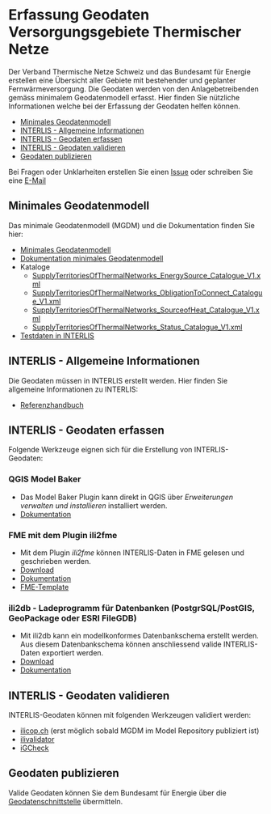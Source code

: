 # Erfassung Geodaten Versorgungsgebiete Thermischer Netze
Der Verband Thermische Netze Schweiz und das Bundesamt für Energie erstellen eine Übersicht aller Gebiete mit bestehender und geplanter Fernwärmeversorgung. Die Geodaten werden von den Anlagebetreibenden gemäss minimalem Geodatenmodell erfasst. Hier finden Sie nützliche Informationen welche bei der Erfassung der Geodaten helfen können.

* [Minimales Geodatenmodell](https://github.com/SFOE/ErfassungVersorgungsgebieteThermischerNetze/tree/main#minimales-geodatenmodell)
* [INTERLIS - Allgemeine Informationen](https://github.com/SFOE/ErfassungVersorgungsgebieteThermischerNetze/tree/main#interlis---allgemeine-informationen)
* [INTERLIS - Geodaten erfassen](https://github.com/SFOE/ErfassungVersorgungsgebieteThermischerNetze/tree/main#interlis---geodaten-erfassen)
* [INTERLIS - Geodaten validieren](https://github.com/SFOE/ErfassungVersorgungsgebieteThermischerNetze/tree/main#interlis---geodaten-validieren)
* [Geodaten publizieren](https://github.com/SFOE/ErfassungVersorgungsgebieteThermischerNetze/tree/main#geodaten-publizieren)

Bei Fragen oder Unklarheiten erstellen Sie einen [Issue](https://github.com/SFOE/ErfassungVersorgungsgebieteThermischerNetze/issues) oder schreiben Sie eine [E-Mail](mailto:geoinformation@bfe.admin.ch)



## Minimales Geodatenmodell
Das minimale Geodatenmodell (MGDM) und die Dokumentation finden Sie hier:
* [Minimales Geodatenmodell](https://models.geo.admin.ch/BFE/SupplyTerritoriesOfThermalNetworks_V1.ili)
* [Dokumentation minimales Geodatenmodell](https://www.bfe.admin.ch/bfe/de/home/versorgung/statistik-und-geodaten/geoinformation/geodaten/thermische-netze/versorgungsgebiete-thermischer-netze.html)
* Kataloge
  * [SupplyTerritoriesOfThermalNetworks_EnergySource_Catalogue_V1.xml](https://models.geo.admin.ch/BFE/SupplyTerritoriesOfThermalNetworks_EnergySource_Catalogue_V1.xml)
  * [SupplyTerritoriesOfThermalNetworks_ObligationToConnect_Catalogue_V1.xml](https://models.geo.admin.ch/BFE/SupplyTerritoriesOfThermalNetworks_ObligationToConnect_Catalogue_V1.xml)
  * [SupplyTerritoriesOfThermalNetworks_SourceofHeat_Catalogue_V1.xml](https://models.geo.admin.ch/BFE/SupplyTerritoriesOfThermalNetworks_SourceofHeat_Catalogue_V1.xml)
  * [SupplyTerritoriesOfThermalNetworks_Status_Catalogue_V1.xml](https://models.geo.admin.ch/BFE/SupplyTerritoriesOfThermalNetworks_Status_Catalogue_V1.xml)
* [Testdaten in INTERLIS](https://uvek-gis.admin.ch/BFE/berichte/VersorgungsgebieteThermischerNetze/Testdaten_Interlis.zip)

## INTERLIS - Allgemeine Informationen
Die Geodaten müssen in INTERLIS erstellt werden. Hier finden Sie allgemeine Informationen zu INTERLIS:
* [Referenzhandbuch](https://www.interlis.ch/dokumentation/interlis-2)

## INTERLIS - Geodaten erfassen
Folgende Werkzeuge eignen sich für die Erstellung von INTERLIS-Geodaten:

### QGIS Model Baker
* Das Model Baker Plugin kann direkt in QGIS über *Erweiterungen verwalten und installieren* installiert werden.
* [Dokumentation](https://opengisch.github.io/QgisModelBaker/de/)

### FME mit dem Plugin ili2fme
* Mit dem Plugin *ili2fme* können INTERLIS-Daten in FME gelesen und geschrieben werden.
* [Download](https://www.interlis.ch/downloads/ili2fme)
* [Dokumentation](https://www.geo.admin.ch/de/geodatenmodelle/)
* [FME-Template](https://uvek-gis.admin.ch/BFE/berichte/VersorgungsgebieteThermischerNetze/FME_Template_DE.zip)

### ili2db - Ladeprogramm für Datenbanken (PostgrSQL/PostGIS, GeoPackage oder ESRI FileGDB)
* Mit ili2db kann ein modellkonformes Datenbankschema erstellt werden. Aus diesem Datenbankschema können anschliessend valide INTERLIS-Daten exportiert werden.
* [Download](https://www.interlis.ch/downloads/ili2db)
* [Dokumentation](https://github.com/claeis/ili2db/blob/master/docs/ili2db.rst)

## INTERLIS - Geodaten validieren
INTERLIS-Geodaten können mit folgenden Werkzeugen validiert werden:
* [ilicop.ch](https://ilicop.ch/) (erst möglich sobald MGDM im Model Repository publiziert ist)
* [ilivalidator](https://www.interlis.ch/downloads/ilivalidator)
* [iGCheck](https://www.interlis.ch/downloads/igcheck)

## Geodaten publizieren
Valide Geodaten können Sie dem Bundesamt für Energie über die [Geodatenschnittstelle](https://github.com/SFOE/GeodatenschnittstelleDokumentation) übermitteln.
